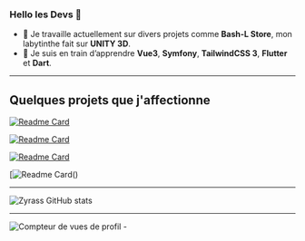 ### Hello les Devs 👋

- 🔭 Je travaille actuellement sur divers projets comme **Bash-L Store**, mon labytinthe fait sur **UNITY 3D**.
- 🌱 Je suis en train d’apprendre **Vue3**, **Symfony**, **TailwindCSS 3**, **Flutter** et **Dart**.

---

## Quelques projets que j'affectionne

[![Readme Card](https://github-readme-stats.vercel.app/api/pin/?username=Zyrass&repo=Bash-L_Store&show_owner=true&theme=dracula&title_color=89e051)](https://github.com/Zyrass/Bash-L_Store)


[![Readme Card](https://github-readme-stats.vercel.app/api/pin/?username=Zyrass&repo=Unity-First_Game&show_owner=true&theme=dracula&title_color=178600)](https://github.com/Zyrass/Unity-First_Game)

[![Readme Card](https://github-readme-stats.vercel.app/api/pin/?username=Zyrass&repo=perso-projet-vanillajs-virtual-keyboard&theme=dracula&title_color=f1e05a&locale=fr)](https://github.com/Zyrass/vue3_bac_a_sable_decouverte)

[![Readme Card](https://github-readme-stats.vercel.app/api/pin/?username=Zyrass&repo=vue3_bac_a_sable_decouverte&theme=dracula&title_color=f1e05a&locale=fr)()




---

![Zyrass GitHub stats](https://github-readme-stats.vercel.app/api?username=Zyrass&hide=contribs,prs,issues,stars&theme=prussian&show_icons=true&card_width=1000&locale=fr) 

---

![Compteur de vues de profil](https://komarev.com/ghpvc/?username=Zyrass) - 

<!--

CS    = 178600
JS    = f1e05a
SHELL = 89e051

![Statistiques de votre référentiel](https://github-readme-stats.vercel.app/api/top-langs/?username=Zyrass&theme=blue-green)
![Zyrass GitHub stats](https://github-readme-stats.vercel.app/api?username=Zyrass&hide=contribs,prs,issues,stars&theme=cobalt)
![Zyrass GitHub stats](https://github-readme-stats.vercel.app/api?username=Zyrass&hide=contribs,prs,issues,stars&theme=tokyonight) 


**Zyrass/zyrass** is a ✨ _special_ ✨ repository because its `README.md` (this file) appears on your GitHub profile.

Here are some ideas to get you started:

- 👯 I’m looking to collaborate on ...
- 🤔 I’m looking for help with ...
- 💬 Ask me about ...
- 📫 How to reach me: ...
- 😄 Pronouns: ...
- ⚡ Fun fact: ...

 ## 2. Générateur de blagues aléatoires
 ![Carte de blagues](https://readme-jokes.vercel.app/api)

 ## 3. Badge des contributeurs
 ![Statistiques de votre référentiel](https://contrib.rocks/image?repo=Tanu-N-Prabhu/Python)

## 4. Repository View Counter - HITS
 ![Hits](https://hitcounter.pythonanywhere.com/count/tag.svg?url=github.com/Zyrass/Bash-L_Store)
--> 
 
